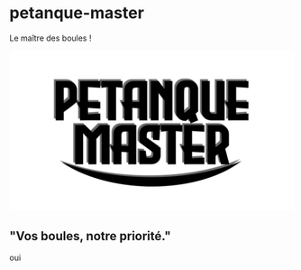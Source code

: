 # petanque-master
Le maître des boules !

![Petanque Master Logo](img/website/petanque-master-wallpaper.jpg)
## "Vos boules, notre priorité."
oui

